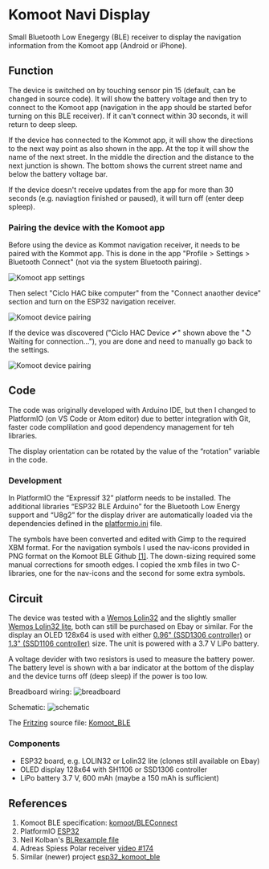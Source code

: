 # Komoot Navi Display

Small Bluetooth Low Enegergy (BLE) receiver to display the navigation information from the Komoot app (Android or iPhone).

## Function

The device is switched on by touching sensor pin 15 (default, can be changed in source code). It will show the battery voltage and then try to connect to the Komoot app (navigation in the app should be started befor turning on this BLE receiver). If it can't connect within 30 seconds, it will return to deep sleep.

If the device has connected to the Kommot app, it will show the directions to the next way point as also shown in the app.
At the top it will show the name of the next street. In the middle the direction and the distance to the next junction is shown. The bottom shows the current street name and below the battery voltage bar.

If the device doesn't receive updates from the app for more than 30 seconds (e.g. naviagtion finished or paused), it will turn off (enter deep spleep).

### Pairing the device with the Komoot app

Before using the device as Kommot navigation receiver, it needs to be paired with the Kommot app.
This is done in the app "Profile > Settings > Bluetooth Connect" (not via the system Bluetooth pairing).

![Komoot app settings](/doc/Komoot-app-settings.jpg)

Then select "Ciclo HAC bike computer" from the "Connect anaother device" section and turn on the ESP32 navigation receiver.

![Komoot device pairing](/doc/Komoot-app-pairing.jpg)

If the device was discovered ("Ciclo HAC Device &#10004;" shown above the "&#8634; Waiting for connection..."), you are done and need to manually go back to the settings.

![Komoot device pairing](/doc/Komoot-app-waiting.jpg)

## Code

The code was originally developed with Arduino IDE, but then I changed to PlatformIO (on  VS Code or Atom editor) due to better integration with Git, faster code complilation and good dependency management for teh libraries.

The display orientation can be rotated by the value of the “rotation” variable in the code.

### Development

In PlatformIO the “Expressif 32” platform needs to be installed. The additional libraries “ESP32 BLE Arduino” for the Bluetooth Low Energy support and “U8g2” for the display driver are automatically loaded via the dependencies defined in the [platformio.ini](/platformio.ini) file.

The symbols have been converted and edited with Gimp to the required XBM format. For the navigation symbols I used the nav-icons provided in PNG format on the Komoot BLE Github [[1]](#References). The down-sizing required some manual corrections for smooth edges. I copied the xmb files in two C-libraries, one for the nav-icons and the second for some extra symbols.

## Circuit

The device was tested with a [Wemos Lolin32](https://wiki.wemos.cc/products:lolin32:lolin32) and the slightly smaller [Wemos Lolin32 lite](https://wiki.wemos.cc/products:lolin32:lolin32_lite), both can still be purchased on Ebay or similar. For the display an OLED 128x64 is used with either [0.96" (SSD1306 controller)](https://www.ebay.de/itm/0-96-I2C-IIC-Serial-128X64-128-64-White-OLED-LCD-LED-Display-Module-for-Arduino/122680684215) or [1.3" (SSD1106 controller)](https://www.ebay.de/itm/White-1-3-OLED-LCD-Display-Module-IIC-I2C-Interface-128x64-3-5V-For-Arduino/272827722582) size. The unit is powered with a 3.7 V LiPo battery.

A voltage devider with two resistors is used to measure the battery power. The battery level is shown with a bar indicator at the bottom of the display and the device turns off (deep sleep) if the power is too low.

Breadboard wiring:
![breadboard](Komoot_BLE_breadboard.png)

Schematic:
![schematic](Komoot_BLE_schematic.png)

The [Fritzing](https://fritzing.org) source file: [Komoot_BLE](Komoot_BLE.fzz)

### Components

* ESP32 board, e.g. LOLIN32 or Lolin32 lite (clones still available on Ebay)
* OLED display 128x64 with SH1106 or SSD1306 controller
* LiPo battery 3.7 V, 600 mAh (maybe a 150 mAh is sufficient)

## References

1. Komoot BLE specification: [komoot/BLEConnect](https://github.com/komoot/BLEConnect)
2. PlatformIO [ESP32](http://docs.platformio.org/en/latest/platforms/espressif32.html)
3. Neil Kolban's [BLRexample file](https://github.com/nkolban/ESP32_BLE_Arduino)
4. Adreas Spiess Polar receiver [video #174](https://youtu.be/osneajf7Xkg)
5. Similar (newer) project [esp32_komoot_ble](https://github.com/jstiefel/esp32_komoot_ble)
